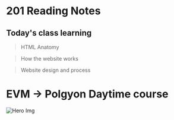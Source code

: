 # 201 Reading Notes
              
## Today's class learning

> HTML Anatomy

> How the website works

> Website design and process

# EVM -> Polgyon Daytime course
![Hero Img](HTML.jpeg)
